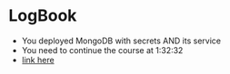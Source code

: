 # LogBook

- You deployed MongoDB with secrets AND its service
- You need to continue the course at 1:32:32
- [link here](https://youtu.be/X48VuDVv0do?t=5552)
